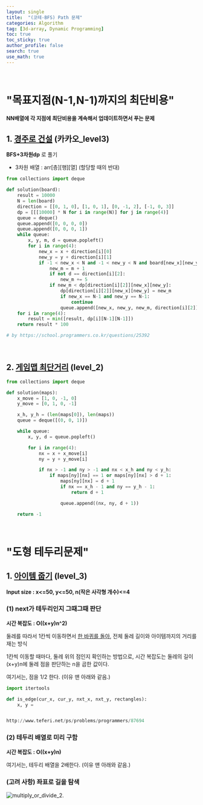```yaml
---
layout: single  
title:  "(코테-BFS) Path 문제"
categories: Algorithm
tag: [3d-array, Dynamic Programming]
toc: true
toc_sticky: true
author_profile: false
search: true
use_math: true
---
```

<br/>

# "목표지점(N-1,N-1)까지의 최단비용"   

**NN배열에 각 지점에 최단비용을 계속해서 업데이트하면서 푸는 문제**
<br/>

## 1. [경주로 건설](https://school.programmers.co.kr/learn/courses/30/lessons/67259) (카카오_level3) 

**BFS+3차원dp** 로 풀기

- 3차원 배열 : arr[층][행][열] (할당할 때의 반대)

```python
from collections import deque

def solution(board):
    result = 10000
    N = len(board)
    direction = [[0, 1, 0], [1, 0, 1], [0, -1, 2], [-1, 0, 3]]
    dp = [[[10000] * N for i in range(N)] for j in range(4)]
    queue = deque()
    queue.append([0, 0, 0, 0])
    queue.append([0, 0, 0, 1])
    while queue:
        x, y, m, d = queue.popleft()
        for i in range(4):
            new_x = x + direction[i][0]
            new_y = y + direction[i][1]
            if -1 < new_x < N and -1 < new_y < N and board[new_x][new_y] == 0:
                new_m = m + 1
                if not d == direction[i][2]:
                    new_m += 5
                if new_m < dp[direction[i][2]][new_x][new_y]:
                    dp[direction[i][2]][new_x][new_y] = new_m
                    if new_x == N-1 and new_y == N-1:
                        continue
                    queue.append([new_x, new_y, new_m, direction[i][2]])
    for i in range(4):
        result = min([result, dp[i][N-1][N-1]])
    return result * 100

# by https://school.programmers.co.kr/questions/25392
```
<br/>

## 2. [게임맵 최단거리](https://school.programmers.co.kr/learn/courses/30/lessons/1844) (level_2)

```python
from collections import deque

def solution(maps):
    x_move = [1, 0, -1, 0]
    y_move = [0, 1, 0, -1]

    x_h, y_h = (len(maps[0]), len(maps))
    queue = deque([(0, 0, 1)])

    while queue:
        x, y, d = queue.popleft()

        for i in range(4):
            nx = x + x_move[i]
            ny = y + y_move[i]

            if nx > -1 and ny > -1 and nx < x_h and ny < y_h:
                if maps[ny][nx] == 1 or maps[ny][nx] > d + 1:
                    maps[ny][nx] = d + 1
                    if nx == x_h - 1 and ny == y_h - 1:
                        return d + 1

                    queue.append((nx, ny, d + 1))

    return -1
```
<br/>

# "도형 테두리문제"

## 1. [아이템 줍기](https://school.programmers.co.kr/learn/courses/30/lessons/87694) (level_3)

**Input size : x<=50, y<=50, n(작은 사각형 개수)<=4**

### (1) next가 테두리인지 그때그때 판단  

**시간 복잡도 : O((x+y)n^2)** 

둘레를 따라서 1칸씩 이동하면서 <u>한 바퀴를 돌아,</u> 전체 둘레 길이와 아이템까지의 거리를 재는 방식   

1칸씩 이동할 때마다, 둘레 위의 점인지 확인하는 방법으로, 시간 복잡도는 둘레의 길이(x+y)n에 둘레 점을 판단하는 n을 곱한 값이다.    

여기서는, 점을 1/2 한다. (이유 맨 아래와 같음.)

```python
import itertools 

def is_edge(cur_x, cur_y, nxt_x, nxt_y, rectangles):
    x, y = 


http://www.teferi.net/ps/problems/programmers/87694
```

### (2) 테두리 배열로 미리 구함

**시간 복잡도 : O((x+y)n)**     

여기서는, 테두리 배열을 2배한다. (이유 맨 아래와 같음.)


### (고려 사항) 좌표로 길을 탐색
<img src="/assets/iimages/2023-02-21-Path/multiply_or_divide_2.png" alt="multiply_or_divide_2."/>






